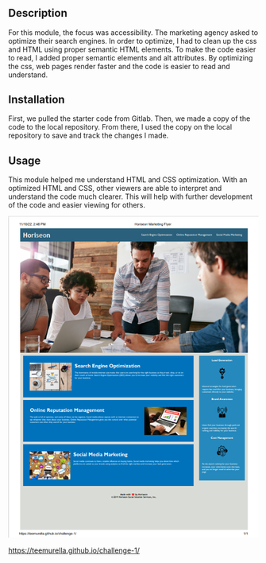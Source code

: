# <Module-1-Challenge>

## Description

For this module, the focus was accessibility.  The marketing agency asked to optimize their search engines. In order to optimize, I had to clean up the css and HTML using proper semantic HTML elements.  To make the code easier to read, I added proper semantic elements and alt attributes. By optimizing the css, web pages render faster and the code is easier to read and understand. 

## Installation

First, we pulled the starter code from Gitlab.  Then, we made a copy of the code to the local repository.  From there, I used the copy on the local repository to save and track the changes I made.

## Usage

This module helped me understand HTML and CSS optimization.  With an optimized HTML and CSS, other viewers are able to interpret and understand the code much clearer.  This will help with further development of the code and easier viewing for others.

![Screenshot of Website](assets/images/Screenshot-Horiseon.png)

https://teemurella.github.io/challenge-1/